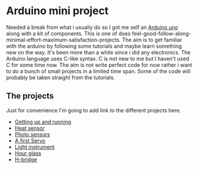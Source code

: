 # Arduino mini project

Needed a break from what i usually do so I got me self an [Arduino uno](https://store.arduino.cc/arduino-uno-rev3) along with a kit of components. This is one of does feel-good-follow-along-minimal-effort-maximum-satisfaction-projects. The aim is to get familiar with the arduino by following some tutorials and maybe learn something new on the way. It's been more than a while since i did any electronics. The Arduino language uses C-like syntax. C is not new to me but I haven't used C for some time now. The aim is not write perfect code for now rather i want to do a bunch of small projects in a limited time span. Some of the code will probably be taken straight from the tutorials.

## The projects

Just for convenience I'm going to add link to the different projects here.

- [Getting up and running](firstarduino/)
- [Heat sensor](temperature/)
- [Photo sensors](photosensor/)
- [A first Servo](servo/)
- [Light instrument ](lighttheremin/)
- [Hour glass](hourglass/)
- [H-bridge](zootrope/)
